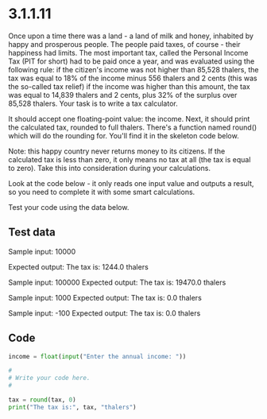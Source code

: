 # 3.1.1.11

Once upon a time there was a land - a land of milk and honey, inhabited by happy and prosperous people. The people paid taxes, of course - their happiness had limits. The most important tax, called the Personal Income Tax (PIT for short) had to be paid once a year, and was evaluated using the following rule: if the citizen's income was not higher than 85,528 thalers, the tax was equal to 18% of the income minus 556 thalers and 2 cents (this was the so-called tax relief) if the income was higher than this amount, the tax was equal to 14,839 thalers and 2 cents, plus 32% of the surplus over 85,528 thalers. Your task is to write a tax calculator.

It should accept one floating-point value: the income. Next, it should print the calculated tax, rounded to full thalers. There's a function named round() which will do the rounding for. You'll find it in the skeleton code below.

Note: this happy country never returns money to its citizens. If the calculated tax is less than zero, it only means no tax at all (the tax is equal to zero). Take this into consideration during your calculations.

Look at the code below - it only reads one input value and outputs a result, so you need to complete it with some smart calculations.

Test your code using the data below.

## Test data

Sample input: 10000

Expected output: The tax is: 1244.0 thalers

Sample input: 100000
Expected output: The tax is: 19470.0 thalers

Sample input: 1000
Expected output: The tax is: 0.0 thalers

Sample input: -100
Expected output: The tax is: 0.0 thalers

## Code

```python
income = float(input("Enter the annual income: "))

#
# Write your code here.
#

tax = round(tax, 0)
print("The tax is:", tax, "thalers")
```